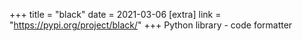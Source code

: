 +++
title = "black"
date = 2021-03-06
[extra]
link = "https://pypi.org/project/black/"
+++
Python library - code formatter

